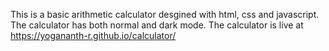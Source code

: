 This is a basic arithmetic calculator desgined with html, css and javascript.
The calculator has both normal and dark mode. 
The calculator is live at https://yogananth-r.github.io/calculator/
